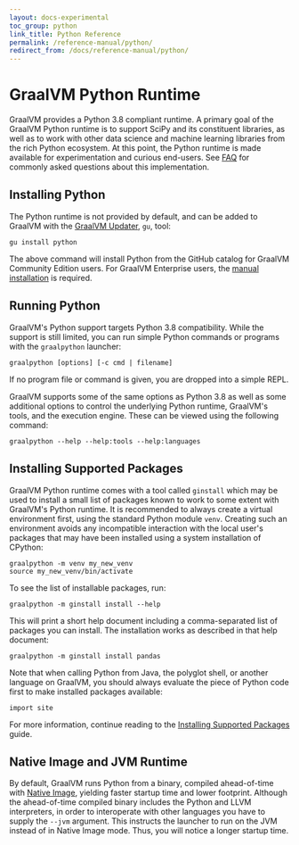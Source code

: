 ```yaml
---
layout: docs-experimental
toc_group: python
link_title: Python Reference
permalink: /reference-manual/python/
redirect_from: /docs/reference-manual/python/
---
```


# GraalVM Python Runtime

GraalVM provides a Python 3.8 compliant runtime.
A primary goal of the GraalVM Python runtime is to support SciPy and its constituent libraries, as well as to work with other data science and machine learning libraries from the rich Python ecosystem.
At this point, the Python runtime is made available for experimentation and curious end-users.
See [FAQ](FAQ.md) for commonly asked questions about this implementation.

## Installing Python

The Python runtime is not provided by default, and can be added to GraalVM with the [GraalVM Updater](https://www.graalvm.org/reference-manual/graalvm-updater), `gu`, tool:
```shell
gu install python
```

The above command will install Python from the GitHub catalog for GraalVM Community Edition users.
For GraalVM Enterprise users, the [manual installation](https://www.graalvm.org/reference-manual/graalvm-updater/#manual-installation) is required.

## Running Python

GraalVM's Python support targets Python 3.8 compatibility.
While the support is still limited, you can run simple Python commands or programs with the `graalpython` launcher:
```shell
graalpython [options] [-c cmd | filename]
```

If no program file or command is given, you are dropped into a simple REPL.

GraalVM supports some of the same options as Python 3.8 as well as some additional options to control the underlying Python runtime, GraalVM's tools, and the execution engine.
These can be viewed using the following command:
```shell
graalpython --help --help:tools --help:languages
```

## Installing Supported Packages

GraalVM Python runtime comes with a tool called `ginstall` which may be used to install a small list of packages known to work to some extent with GraalVM's Python runtime.
It is recommended to always create a virtual environment first, using the standard Python module `venv`.
Creating such an environment avoids any incompatible interaction with the local user's packages that may have been
installed using a system installation of CPython:
```shell
graalpython -m venv my_new_venv
source my_new_venv/bin/activate
```

To see the list of installable packages, run:
```shell
graalpython -m ginstall install --help
```

This will print a short help document including a comma-separated list of packages you
can install. The installation works as described in that help document:
```shell
graalpython -m ginstall install pandas
```

Note that when calling Python from Java, the polyglot shell, or another language on GraalVM, you should always evaluate the piece of Python code first to make installed packages available:
```shell
import site
```

For more information, continue reading to the [Installing Supported Packages](Packages.md) guide.

## Native Image and JVM Runtime

By default, GraalVM runs Python from a binary, compiled ahead-of-time with [Native Image](https://www.graalvm.org/reference-manual/native-image/), yielding faster startup time and lower footprint.
Although the ahead-of-time compiled binary includes the Python and LLVM interpreters, in order to interoperate with
other languages you have to supply the `--jvm` argument.
This instructs the launcher to run on the JVM instead of in Native Image mode.
Thus, you will notice a longer startup time.
